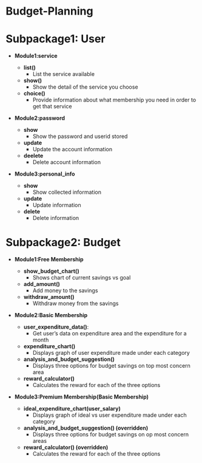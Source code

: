 # Budget-Planning

# Subpackage1: User #
* **Module1:service**
  	* **list()** 
  		- List the service available
  	* **show()** 
  		- Show the detail of the service you choose
  	* **choice()** 
  		- Provide information about what membership you need in order to get that service

* **Module2:password**
  	* **show**
  		- Show the password and userid stored
  	* **update**
  		- Update the account information
  	* **deelete**
  		- Delete account information

* **Module3:personal_info**
  	* **show**
  		- Show collected information
  	* **update**
  		- Update information
  	* **delete**
  		- Delete information
  
# Subpackage2: Budget

* **Module1:Free Membership**
 	* **show_budget_chart()**
 		- Shows chart of current savings vs goal
	* **add_amount()**
		- Add money to the savings
	* **withdraw_amount()**
		- Withdraw money from the savings

* **Module2:Basic Membership**
	* **user_expenditure_data()**: 
		- Get user’s data on expenditure area and the expenditure for a month
	* **expenditure_chart()**
		- Displays graph of user expenditure made under each category
	* **analysis_and_budget_suggestion()**
		- Displays three options for budget savings on top most concern area
	* **reward_calculator()**
		- Calculates the reward for each of the three options

* **Module3:Premium Membership(Basic Membership)**
	* **ideal_expenditure_chart(user_salary)**
		- Displays graph of ideal vs user expenditure made under each category
	* **analysis_and_budget_suggestion() (overridden)**
		- Displays three options for budget savings on op most concern areas
	* **reward_calculator()  (overridden)**
		- Calculates the reward for each of the three options

   

